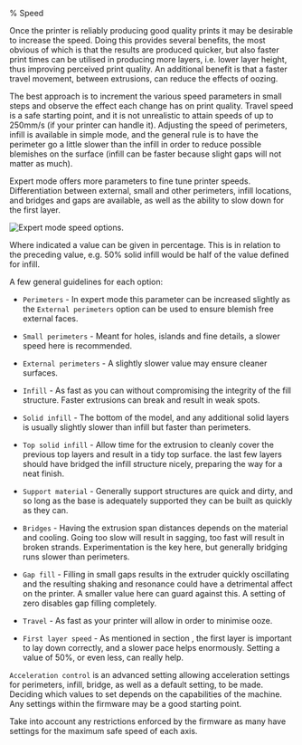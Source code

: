 % Speed

Once the printer is reliably producing good quality prints it may be
desirable to increase the speed. Doing this provides several benefits,
the most obvious of which is that the results are produced quicker, but
also faster print times can be utilised in producing more layers, i.e.
lower layer height, thus improving perceived print quality. An
additional benefit is that a faster travel movement, between extrusions,
can reduce the effects of oozing.

The best approach is to increment the various speed parameters in small
steps and observe the effect each change has on print quality. Travel
speed is a safe starting point, and it is not unrealistic to attain
speeds of up to 250mm/s (if your printer can handle it). Adjusting the
speed of perimeters, infill is available in simple mode, and the general
rule is to have the perimeter go a little slower than the infill in
order to reduce possible blemishes on the surface (infill can be faster
because slight gaps will not matter as much).

Expert mode offers more parameters to fine tune printer speeds.
Differentiation between external, small and other perimeters, infill
locations, and bridges and gaps are available, as well as the ability to
slow down for the first layer.

 ![Expert mode speed
options.](images/speed_advanced_settings.png "fig:")


Where indicated a value can be given in percentage. This is in relation
to the preceding value, e.g. 50% solid infill would be half of the value
defined for infill.

A few general guidelines for each option:

-   `Perimeters` - In expert mode this parameter can be increased
    slightly as the `External perimeters` option can be used to ensure
    blemish free external faces.

-   `Small perimeters` - Meant for holes, islands and fine details, a
    slower speed here is recommended.

-   `External perimeters` - A slightly slower value may ensure cleaner
    surfaces.

-   `Infill` - As fast as you can without compromising the integrity of
    the fill structure. Faster extrusions can break and result in weak
    spots.

-   `Solid infill` - The bottom of the model, and any additional solid
    layers is usually slightly slower than infill but faster than
    perimeters.

-   `Top solid infill` - Allow time for the extrusion to cleanly cover
    the previous top layers and result in a tidy top surface. the last
    few layers should have bridged the infill structure nicely,
    preparing the way for a neat finish.

-   `Support material` - Generally support structures are quick and
    dirty, and so long as the base is adequately supported they can be
    built as quickly as they can.

-   `Bridges` - Having the extrusion span distances depends on the
    material and cooling. Going too slow will result in sagging, too
    fast will result in broken strands. Experimentation is the key here,
    but generally bridging runs slower than perimeters.

-   `Gap fill` - Filling in small gaps results in the extruder quickly
    oscillating and the resulting shaking and resonance could have a
    detrimental affect on the printer. A smaller value here can guard
    against this. A setting of zero disables gap filling completely.

-   `Travel` - As fast as your printer will allow in order to minimise
    ooze.

-   `First layer speed` - As mentioned in section
    , the first layer is important to
    lay down correctly, and a slower pace helps enormously. Setting a
    value of 50%, or even less, can really help.

`Acceleration control` is an advanced setting allowing acceleration
settings for perimeters, infill, bridge, as well as a default setting,
to be made. Deciding which values to set depends on the capabilities of
the machine. Any settings within the firmware may be a good starting
point.

Take into account any restrictions enforced by the firmware as many have
settings for the maximum safe speed of each axis.
